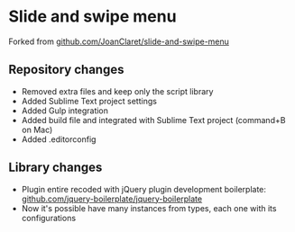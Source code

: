 # Slide and swipe menu
Forked from [github.com/JoanClaret/slide-and-swipe-menu](https://github.com/JoanClaret/slide-and-swipe-menu)

## Repository changes
* Removed extra files and keep only the script library
* Added Sublime Text project settings
* Added Gulp integration
* Added build file and integrated with Sublime Text project (command+B on Mac)
* Added .editorconfig

## Library changes
* Plugin entire recoded with jQuery plugin development boilerplate: [github.com/jquery-boilerplate/jquery-boilerplate](https://github.com/jquery-boilerplate/jquery-boilerplate)
* Now it's possible have many instances from types, each one with its configurations
